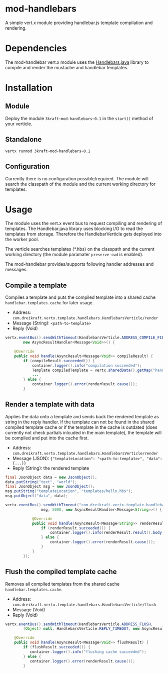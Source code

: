 mod-handlebars
==============

A simple vert.x module providing handlebar.js template compilation and rendering.

# Dependencies

The mod-handlebar vert.x module uses the [Handlebars.java](https://github.com/jknack/handlebars.java) library to compile
and render the mustache and handlebar templates.

# Installation

## Module

Deploy the module `3kraft~mod-handlebars~0.1` in the `start()` method of your verticle.

## Standalone

```
vertx runmod 3kraft~mod-handlebars~0.1
```

## Configuration

Currently there is no configuration possible/required. The module will search the classpath of the module and the
current working directory for templates.

# Usage

The module uses the vert.x event bus to request compiling and rendering of templates. The Handlebar.java library
uses blocking I/O to read the templates from storage. Therefore the HandlebarVerticle gets deployed into the worker
pool.

The verticle searches templates (*.hbs) on the classpath and the current working directory (the module paramater
`preserve-cwd` is enabled).

The mod-handlebar provides/supports following handler addresses and messages.

## Compile a template

Compiles a template and puts the compiled template into a shared cache `handlebar.templates.cache` for later usage.

- Address: `com.dreikraft.vertx.template.handlebars.HandlebarsVerticle/render`
- Message (String): `<path-to-template>`
- Reply (Void)

```java
vertx.eventBus().sendWithTimeout(HandlebarsVerticle.ADDRESS_COMPILE_FILE, "templates/hello.hbs", 5000,
        new AsyncResultHandler<Message<Void>>() {

    @Override
    public void handle(AsyncResult<Message<Void>> compileResult) {
        if (compileResult.succeeded()) {
            container.logger().info("compilation succeeded");
            Template compiledTemplate = vertx.sharedData().getMap("handlebar.templates.cache").get(templateLocation);
            ...
        } else {
            container.logger().error(renderResult.cause());
        }
```

## Render a template with data

Applies the data onto a template and sends back the rendered template as string in the reply handler. If the template
can not be found in the shared compiled template cache or if the template in the cache is outdated (does currently
not check partials inlcuded in the main template), the template will be compiled and put into the cache first.

 - Address: `com.dreikraft.vertx.template.handlebars.HandlebarsVerticle/render`
 - Message (JSON): `{"templateLocation": "<path-to-template>", "data": {...}}`
 - Reply (String): the rendered template

```java
final JsonObject data = new JsonObject();
data.putString("text", "world");
final JsonObject msg = new JsonObject();
msg.putString("templateLocation", "templates/hello.hbs");
msg.putObject("data", data);

vertx.eventBus().sendWithTimeout("com.dreikraft.vertx.template.handlebars.HandlebarsVerticle/render",
                msg, 5000, new AsyncResultHandler<Message<String>>() {

            @Override
            public void handle(AsyncResult<Message<String>> renderResult) {
                if (renderResult.succeeded()) {
                    container.logger().info(renderResult.result().body());
                } else {
                    container.logger().error(renderResult.cause());
                }
            }
        });
```


## Flush the compiled template cache

Removes all compiled templates from the shared cache `handlebar.templates.cache`.

 - Address: `com.dreikraft.vertx.template.handlebars.HandlebarsVerticle/flush`
 - Message (Void)
 - Reply (Void)

 ```java
vertx.eventBus().sendWithTimeout(HandlebarsVerticle.ADDRESS_FLUSH,
         (Object) null, HandlebarsVerticle.REPLY_TIMEOUT, new AsyncResultHandler<Message<Void>>() {

     @Override
     public void handle(AsyncResult<Message<Void>> flushResult) {
         if (flushResult.succeeded()) {
            container.logger().info("flushing cache succeeded");
         } else {
            container.logger().error(renderResult.cause());
         }
 ```
